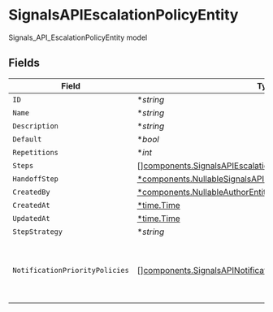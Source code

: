 # SignalsAPIEscalationPolicyEntity

Signals_API_EscalationPolicyEntity model


## Fields

| Field                                                                                                                                             | Type                                                                                                                                              | Required                                                                                                                                          | Description                                                                                                                                       |
| ------------------------------------------------------------------------------------------------------------------------------------------------- | ------------------------------------------------------------------------------------------------------------------------------------------------- | ------------------------------------------------------------------------------------------------------------------------------------------------- | ------------------------------------------------------------------------------------------------------------------------------------------------- |
| `ID`                                                                                                                                              | **string*                                                                                                                                         | :heavy_minus_sign:                                                                                                                                | N/A                                                                                                                                               |
| `Name`                                                                                                                                            | **string*                                                                                                                                         | :heavy_minus_sign:                                                                                                                                | N/A                                                                                                                                               |
| `Description`                                                                                                                                     | **string*                                                                                                                                         | :heavy_minus_sign:                                                                                                                                | N/A                                                                                                                                               |
| `Default`                                                                                                                                         | **bool*                                                                                                                                           | :heavy_minus_sign:                                                                                                                                | N/A                                                                                                                                               |
| `Repetitions`                                                                                                                                     | **int*                                                                                                                                            | :heavy_minus_sign:                                                                                                                                | N/A                                                                                                                                               |
| `Steps`                                                                                                                                           | [][components.SignalsAPIEscalationPolicyStepEntity](../../models/components/signalsapiescalationpolicystepentity.md)                              | :heavy_minus_sign:                                                                                                                                | N/A                                                                                                                                               |
| `HandoffStep`                                                                                                                                     | [*components.NullableSignalsAPIEscalationPolicyHandoffStepEntity](../../models/components/nullablesignalsapiescalationpolicyhandoffstepentity.md) | :heavy_minus_sign:                                                                                                                                | N/A                                                                                                                                               |
| `CreatedBy`                                                                                                                                       | [*components.NullableAuthorEntity](../../models/components/nullableauthorentity.md)                                                               | :heavy_minus_sign:                                                                                                                                | N/A                                                                                                                                               |
| `CreatedAt`                                                                                                                                       | [*time.Time](https://pkg.go.dev/time#Time)                                                                                                        | :heavy_minus_sign:                                                                                                                                | N/A                                                                                                                                               |
| `UpdatedAt`                                                                                                                                       | [*time.Time](https://pkg.go.dev/time#Time)                                                                                                        | :heavy_minus_sign:                                                                                                                                | N/A                                                                                                                                               |
| `StepStrategy`                                                                                                                                    | **string*                                                                                                                                         | :heavy_minus_sign:                                                                                                                                | N/A                                                                                                                                               |
| `NotificationPriorityPolicies`                                                                                                                    | [][components.SignalsAPINotificationPriorityPolicyEntity](../../models/components/signalsapinotificationprioritypolicyentity.md)                  | :heavy_minus_sign:                                                                                                                                | Priority-specific policies for dynamic escalation policies                                                                                        |